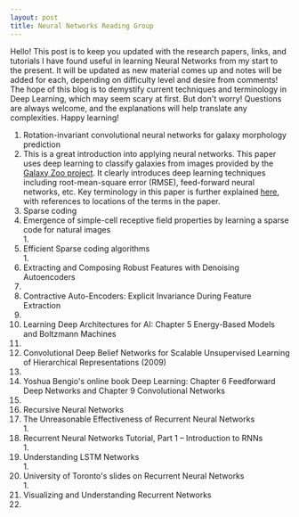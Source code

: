 ```yaml
---
layout: post
title: Neural Networks Reading Group
---
```


Hello! This post is to keep you updated with the research papers, links, and tutorials I have found useful in learning 
Neural Networks from my start to the present. It will be updated as new material comes up and notes will be added for each, depending on difficulty level and desire from comments! The hope of this blog is to demystify current techniques and terminology in Deep Learning, which may seem scary at first. But don't worry! Questions are always welcome, and
the explanations will help translate any complexities. Happy learning!

1. Rotation-invariant convolutional neural networks for galaxy morphology prediction
  1. This is a great introduction into applying neural networks. This paper uses deep learning to classify galaxies 
     from images provided by the [Galaxy Zoo project](http://www.galaxyzoo.org/). It clearly introduces deep learning 
     techniques including root-mean-square error (RMSE), feed-forward neural networks, etc. Key terminology in this 
     paper is further explained [here](), with references to locations of the terms in the paper.
2. Sparse coding
  1. Emergence of simple-cell receptive field properties by learning a sparse code for natural images  
    1.
  2. Efficient Sparse coding algorithms  
    1.
3. Extracting and Composing Robust Features with Denoising Autoencoders  
  1.
4. Contractive Auto-Encoders: Explicit Invariance During Feature Extraction  
  1.
5. Learning Deep Architectures for AI: Chapter 5 Energy-Based Models and Boltzmann Machines  
  1.
6. Convolutional Deep Belief Networks for Scalable Unsupervised Learning of Hierarchical Representations (2009)  
  1.
7. Yoshua Bengio's online book Deep Learning: Chapter 6 Feedforward Deep Networks and Chapter 9 Convolutional Networks  
  1.
8. Recursive Neural Networks
  1. The Unreasonable Effectiveness of Recurrent Neural Networks  
    1.
  2. Recurrent Neural Networks Tutorial, Part 1 – Introduction to RNNs  
    1.
  3. Understanding LSTM Networks  
    1.
  4. University of Toronto's slides on Recurrent Neural Networks  
    1.
9. Visualizing and Understanding Recurrent Networks  
  1.
